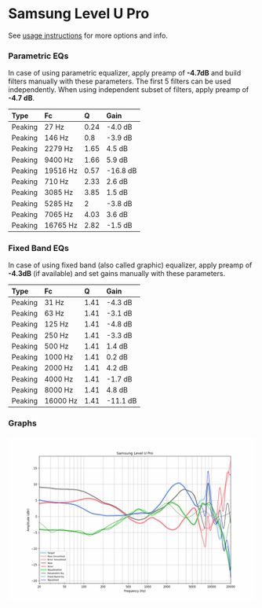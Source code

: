 # Samsung Level U Pro
See [usage instructions](https://github.com/jaakkopasanen/AutoEq#usage) for more options and info.

### Parametric EQs
In case of using parametric equalizer, apply preamp of **-4.7dB** and build filters manually
with these parameters. The first 5 filters can be used independently.
When using independent subset of filters, apply preamp of **-4.7 dB**.

| Type    | Fc       |    Q | Gain     |
|:--------|:---------|:-----|:---------|
| Peaking | 27 Hz    | 0.24 | -4.0 dB  |
| Peaking | 146 Hz   | 0.8  | -3.9 dB  |
| Peaking | 2279 Hz  | 1.65 | 4.5 dB   |
| Peaking | 9400 Hz  | 1.66 | 5.9 dB   |
| Peaking | 19516 Hz | 0.57 | -16.8 dB |
| Peaking | 710 Hz   | 2.33 | 2.6 dB   |
| Peaking | 3085 Hz  | 3.85 | 1.5 dB   |
| Peaking | 5285 Hz  | 2    | -3.8 dB  |
| Peaking | 7065 Hz  | 4.03 | 3.6 dB   |
| Peaking | 16765 Hz | 2.82 | -1.5 dB  |

### Fixed Band EQs
In case of using fixed band (also called graphic) equalizer, apply preamp of **-4.3dB**
(if available) and set gains manually with these parameters.

| Type    | Fc       |    Q | Gain     |
|:--------|:---------|:-----|:---------|
| Peaking | 31 Hz    | 1.41 | -4.3 dB  |
| Peaking | 63 Hz    | 1.41 | -3.1 dB  |
| Peaking | 125 Hz   | 1.41 | -4.8 dB  |
| Peaking | 250 Hz   | 1.41 | -3.3 dB  |
| Peaking | 500 Hz   | 1.41 | 1.4 dB   |
| Peaking | 1000 Hz  | 1.41 | 0.2 dB   |
| Peaking | 2000 Hz  | 1.41 | 4.2 dB   |
| Peaking | 4000 Hz  | 1.41 | -1.7 dB  |
| Peaking | 8000 Hz  | 1.41 | 4.8 dB   |
| Peaking | 16000 Hz | 1.41 | -11.1 dB |

### Graphs
![](./Samsung%20Level%20U%20Pro.png)